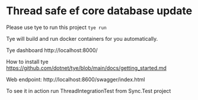 # Thread safe ef core database update

Please use tye to run this project ``` tye run ```

Tye will build and run docker containers for you automatically.

Tye dashboard
http://localhost:8000/

How to install tye
https://github.com/dotnet/tye/blob/main/docs/getting_started.md

Web endpoint:
http://localhost:8600/swagger/index.html

To see it in action run ThreadIntegrationTest from Sync.Test project 
